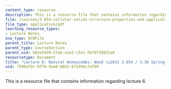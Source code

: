 ```yaml
---
content_type: resource
description: This is a resource file that contains information regarding lecture 6.
file: /courses/3-054-cellular-solids-structure-properties-and-applications-spring-2015/7596af9c97f69aa0805267a394c7af99_MIT3_054S15_L6_wood.pdf
file_type: application/pdf
learning_resource_types:
- Lecture Notes
ocw_type: OCWFile
parent_title: Lecture Notes
parent_type: CourseSection
parent_uid: b82e5929-27a6-e1e3-cfe1-5bf0f39925a8
resourcetype: Document
title: "Lecture 6: Natural Honeycombs: Wood \u2013 3.054 / 3.36 Spring 2015"
uid: 7596af9c-97f6-9aa0-8052-67a394c7af99
---
```

This is a resource file that contains information regarding lecture 6.

